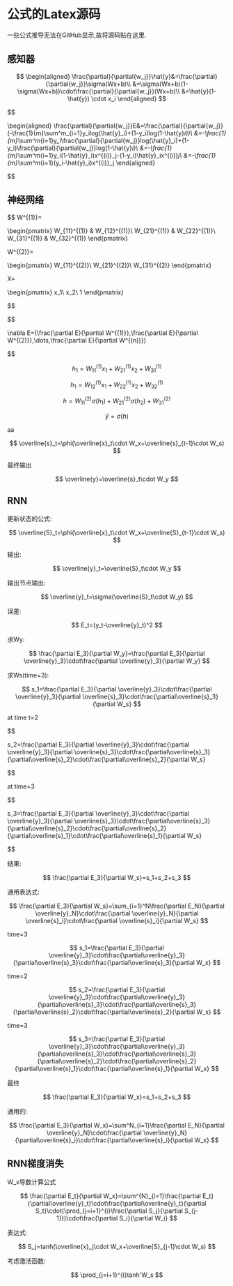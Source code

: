 # 公式的Latex源码

一些公式推导无法在GitHub显示,故将源码贴在这里.

## 感知器

$$
\begin{aligned}
    \frac{\partial}{\partial{w_j}}\hat{y}&=\frac{\partial}{\partial{w_j}}\sigma(Wx+b)\\
    &=\sigma(Wx+b)(1-\sigma(Wx+b))\cdot\frac{\partial}{\partial{w_j}}(Wx+b)\\
    &=\hat{y}(1-\hat{y}) \cdot x_i
\end{aligned}
$$

$$

\begin{aligned}
    \frac{\partial}{\partial{w_j}}E&=\frac{\partial}{\partial{w_j}}(-\frac{1}{m}\sum^m_{i=1}y_ilog(\hat{y}_i)+(1-y_i)log(1-\hat{y}_i))\\
    &=-\frac{1}{m}\sum^m_{i=1}y_i\frac{\partial}{\partial{w_j}}log(\hat{y}_i)+(1-y_i)\frac{\partial}{\partial{w_j}}log(1-\hat{y}_i)\\
    &=-\frac{1}{m}\sum^m_{i=1}y_i(1-\hat{y}_i)x^{(i)}_j-(1-y_i)\hat{y}_ix^{(i)}_j\\
    &=-\frac{1}{m}\sum^m_{i=1}(y_i-\hat{y}_i)x^{(i)}_j
\end{aligned}

$$

## 神经网络

$$
W^{(1)}=

\begin{pmatrix}
    W_{11}^{(1)} & W_{12}^{(1)}\\
    W_{21}^{(1)} & W_{22}^{(1)}\\
    W_{31}^{(1)} & W_{32}^{(1)}
\end{pmatrix}

W^{(2)}=

\begin{pmatrix}
    W_{11}^{(2)}\\
    W_{21}^{(2)}\\
    W_{31}^{(2)}
\end{pmatrix}

X=

\begin{pmatrix}
    x_1\\
    x_2\\
    1
\end{pmatrix}

$$

$$

\nabla E=(\frac{\partial E}{\partial W^{(1)}},\frac{\partial E}{\partial W^{(2)}},\dots,\frac{\partial E}{\partial W^{(n)}})

$$

$$h_1=W^{(1)}_{11}x_1+W^{(1)}_{21}x_2+W^{(1)}_{31}$$

$$h_1=W^{(1)}_{12}x_1+W^{(1)}_{22}x_2+W^{(1)}_{32}$$

$$h=W^{(2)}_{11}\sigma(h_1)+W^{(2)}_{21}\sigma(h_2)+W^{(2)}_{31}$$

$$\hat{y}=\sigma(h)$$

aa

$$
\overline{s}_t=\phi(\overline{x}_t\cdot W_x+\overline{s}_{t-1}\cdot W_s)
$$

最终输出

$$
\overline{y}=\overline{s}_t\cdot W_y
$$

## RNN

更新状态的公式:

$$
\overline{S}_t=\phi(\overline{x}_t\cdot W_x+\overline{S}_{t-1}\cdot W_s)
$$

输出:

$$
\overline{y}_t=\overline{S}_t\cdot W_y
$$

输出节点输出:

$$
\overline{y}_t=\sigma(\overline{S}_t\cdot W_y)
$$

误差:

$$
E_t=(y_t-\overline{y}_t)^2
$$

求Wy:

$$
\frac{\partial E_3}{\partial W_y}=\frac{\partial E_3}{\partial \overline{y}_3}\cdot\frac{\partial \overline{y}_3}{\partial W_y}
$$

求Ws(time=3):

$$
s_1=\frac{\partial E_3}{\partial \overline{y}_3}\cdot\frac{\partial \overline{y}_3}{\partial \overline{s}_3}\cdot\frac{\partial\overline{s}_3}{\partial W_s}
$$

at time t=2

$$

s_2=\frac{\partial E_3}{\partial \overline{y}_3}\cdot\frac{\partial \overline{y}_3}{\partial \overline{s}_3}\cdot\frac{\partial\overline{s}_3}{\partial\overline{s}_2}\cdot\frac{\partial\overline{s}_2}{\partial W_s}

$$

at time=3

$$

s_3=\frac{\partial E_3}{\partial \overline{y}_3}\cdot\frac{\partial \overline{y}_3}{\partial \overline{s}_3}\cdot\frac{\partial\overline{s}_3}{\partial\overline{s}_2}\cdot\frac{\partial\overline{s}_2}{\partial\overline{s}_1}\cdot\frac{\partial\overline{s}_1}{\partial W_s}

$$

结果:

$$
\frac{\partial E_3}{\partial W_s}=s_1+s_2+s_3
$$

通用表达式:

$$
\frac{\partial E_3}{\partial W_s}=\sum_{i=1}^N\frac{\partial E_N}{\partial \overline{y}_N}\cdot\frac{\partial \overline{y}_N}{\partial \overline{s}_i}\cdot\frac{\partial \overline{s}_i}{\partial W_s}
$$

time=3

$$
s_1=\frac{\partial E_3}{\partial \overline{y}_3}\cdot\frac{\partial\overline{y}_3}{\partial\overline{s}_3}\cdot\frac{\partial\overline{s}_3}{\partial W_x}
$$

time=2

$$
s_2=\frac{\partial E_3}{\partial \overline{y}_3}\cdot\frac{\partial\overline{y}_3}{\partial\overline{s}_3}\cdot\frac{\partial\overline{s}_3}{\partial\overline{s}_2}\cdot\frac{\partial\overline{s}_2}{\partial W_x}
$$

time=3

$$
s_3=\frac{\partial E_3}{\partial \overline{y}_3}\cdot\frac{\partial\overline{y}_3}{\partial\overline{s}_3}\cdot\frac{\partial\overline{s}_3}{\partial\overline{s}_2}\cdot\frac{\partial\overline{s}_2}{\partial\overline{s}_1}\cdot\frac{\partial\overline{s}_1}{\partial W_x}
$$

最终

$$
\frac{\partial E_3}{\partial W_x}=s_1+s_2+s_3
$$

通用的:

$$
\frac{\partial E_3}{\partial W_x}=\sum^N_{i=1}\frac{\partial E_N}{\partial \overline{y}_N}\cdot\frac{\partial \overline{y}_N}{\partial\overline{s}_i}\cdot\frac{\partial\overline{s}_i}{\partial W_x}
$$

## RNN梯度消失

W_x导数计算公式

$$
\frac{\partial E_t}{\partial W_x}=\sum^{N}_{i=1}\frac{\partial E_t}{\partial\overline{y}_t}\cdot\frac{\partial\overline{y}_t}{\partial S_t}\cdot(\prod_{j=i+1}^{i}\frac{\partial S_j}{\partial S_{j-1}})\cdot\frac{\partial S_i}{\partial W_i}
$$

表达式:

$$
S_j=tanh(\overline{x}_j\cdot W_x+\overline{S}_{j-1}\cdot W_s)
$$

考虑激活函数:

$$
\prod_{j=i+1}^{i}tanh'W_s
$$